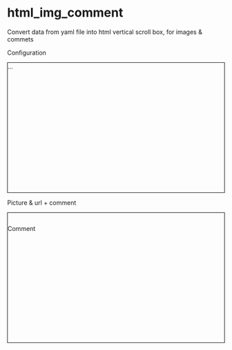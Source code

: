 # html_img_comment
Convert data from yaml file into html vertical scroll box, for images &amp; commets

Configuration
<div style="border: 1px solid black; height: 300px; overflow: scroll; overflow-y: scroll; overflow-x: hidden;">
...
</div>


Picture & url + comment
<div style="border: 1px solid black; height: 300px; overflow: scroll; overflow-y: scroll; overflow-x: hidden;">
<p style="max-width: 100%;"><a href=""><img style="max-width: 100%;" src="" alt="" /></a></p>
Comment

</div>



